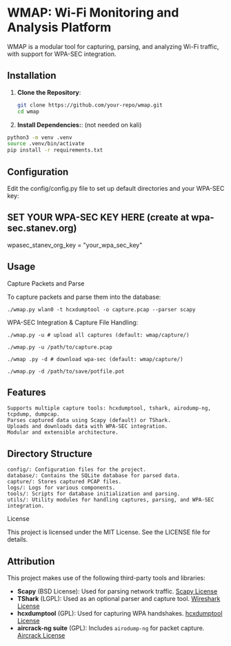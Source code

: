 # WMAP: Wi-Fi Monitoring and Analysis Platform

WMAP is a modular tool for capturing, parsing, and analyzing Wi-Fi traffic, with support for WPA-SEC integration.

## Installation

1. **Clone the Repository**:
   ```bash
   git clone https://github.com/your-repo/wmap.git
   cd wmap
   ```

2. **Install Dependencies:**: (not needed on kali)
```bash
python3 -m venv .venv
source .venv/bin/activate
pip install -r requirements.txt 
```

## Configuration

Edit the config/config.py file to set up default directories and your WPA-SEC key:

## SET YOUR WPA-SEC KEY HERE (create at wpa-sec.stanev.org)
wpasec_stanev_org_key = "your_wpa_sec_key"


## Usage
Capture Packets and Parse

To capture packets and parse them into the database:
```
./wmap.py wlan0 -t hcxdumptool -o capture.pcap --parser scapy
```

WPA-SEC Integration & Capture File Handling:
```
./wmap.py -u # upload all captures (default: wmap/capture/)

./wmap.py -u /path/to/capture.pcap 

./wmap .py -d # download wpa-sec (default: wmap/capture/)

./wmap.py -d /path/to/save/potfile.pot 
```

## Features

    Supports multiple capture tools: hcxdumptool, tshark, airodump-ng, tcpdump, dumpcap.
    Parses captured data using Scapy (default) or TShark.
    Uploads and downloads data with WPA-SEC integration.
    Modular and extensible architecture.

## Directory Structure

    config/: Configuration files for the project.
    database/: Contains the SQLite database for parsed data.
    capture/: Stores captured PCAP files.
    logs/: Logs for various components.
    tools/: Scripts for database initialization and parsing.
    utils/: Utility modules for handling captures, parsing, and WPA-SEC integration.

License

This project is licensed under the MIT License. See the LICENSE file for details.

## Attribution

This project makes use of the following third-party tools and libraries:

- **Scapy** (BSD License): Used for parsing network traffic. [Scapy License](https://github.com/secdev/scapy/blob/master/LICENSE)
- **TShark** (LGPL): Used as an optional parser and capture tool. [Wireshark License](https://www.wireshark.org/docs/wsug_html_chunked/ChIntroLegal.html)
- **hcxdumptool** (GPL): Used for capturing WPA handshakes. [hcxdumptool License](https://github.com/ZerBea/hcxdumptool/blob/master/LICENSE)
- **aircrack-ng suite** (GPL): Includes `airodump-ng` for packet capture. [Aircrack License](https://github.com/aircrack-ng/aircrack-ng/blob/master/LICENSE)